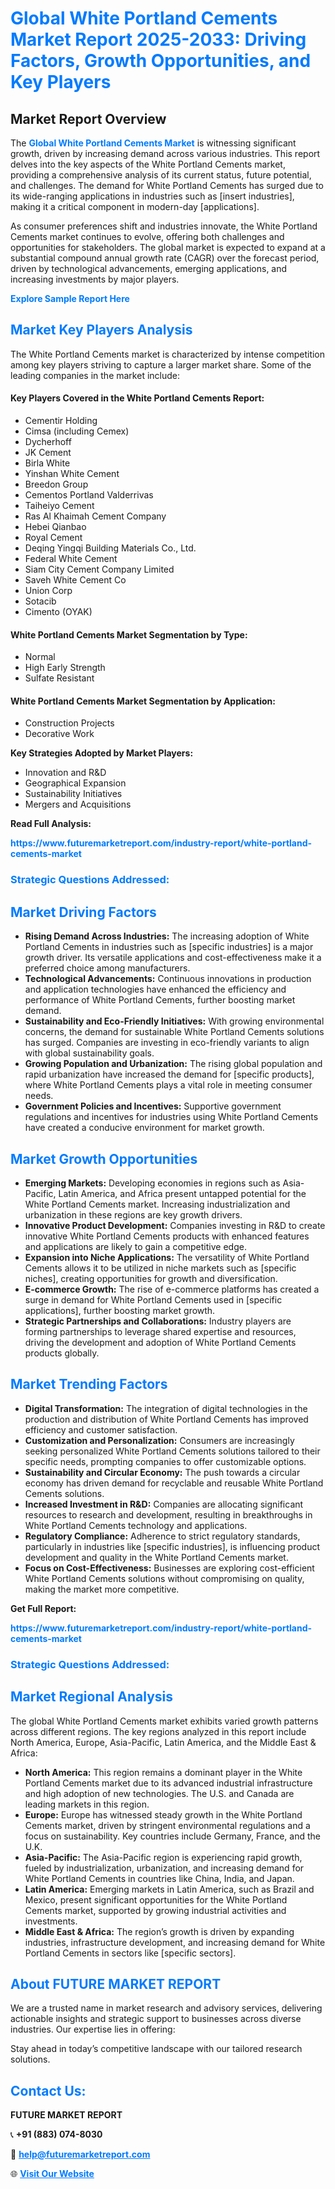 <h1 style="color: #007BFF;">Global White Portland Cements Market Report 2025-2033: Driving Factors, Growth Opportunities, and Key Players</h1>

<section id="overview">
<h2>Market Report Overview</h2>
<p>The <a href="https://www.futuremarketreport.com/industry-report/white-portland-cements-market" style="color: #007BFF; text-decoration: none;"><strong>Global White Portland Cements Market</strong></a> is witnessing significant growth, driven by increasing demand across various industries. This report delves into the key aspects of the White Portland Cements market, providing a comprehensive analysis of its current status, future potential, and challenges. The demand for White Portland Cements has surged due to its wide-ranging applications in industries such as [insert industries], making it a critical component in modern-day [applications].</p>
<p>As consumer preferences shift and industries innovate, the White Portland Cements market continues to evolve, offering both challenges and opportunities for stakeholders. The global market is expected to expand at a substantial compound annual growth rate (CAGR) over the forecast period, driven by technological advancements, emerging applications, and increasing investments by major players.</p>
</section>

<section id="overview">
<p><a href="https://www.futuremarketreport.com/request-sample/reportId=28478" style="color: #007BFF; text-decoration: none;"><strong>Explore Sample Report Here</strong></a></p>
</section>

<section id="key-players">
<h2 style="color: #007BFF;">Market Key Players Analysis</h2>
<p>The White Portland Cements market is characterized by intense competition among key players striving to capture a larger market share. Some of the leading companies in the market include:</p>
<h4>Key Players Covered in the White Portland Cements Report:</h4>
<ul><li>Cementir Holding</li><li>Cimsa (including Cemex)</li><li>Dycherhoff</li><li>JK Cement</li><li>Birla White</li><li>Yinshan White Cement</li><li>Breedon Group</li><li>Cementos Portland Valderrivas</li><li>Taiheiyo Cement</li><li>Ras Al Khaimah Cement Company</li><li>Hebei Qianbao</li><li>Royal Cement</li><li>Deqing Yingqi Building Materials Co., Ltd.</li><li>Federal White Cement</li><li>Siam City Cement Company Limited</li><li>Saveh White Cement Co</li><li>Union Corp</li><li>Sotacib</li><li>Cimento (OYAK)</li></ul>
<h4>White Portland Cements Market Segmentation by Type:</h4>
<ul><li>Normal</li><li>High Early Strength</li><li>Sulfate Resistant</li></ul>

<h4>White Portland Cements Market Segmentation by Application:</h4>
<ul><li>Construction Projects</li><li>Decorative Work</li></ul>
<p><strong>Key Strategies Adopted by Market Players:</strong></p>
<ul>
<li>Innovation and R&D</li>
<li>Geographical Expansion</li>
<li>Sustainability Initiatives</li>
<li>Mergers and Acquisitions</li>
</ul>
</section>

<section>
<p><strong>Read Full Analysis: </strong></p><a href="https://www.futuremarketreport.com/industry-report/white-portland-cements-market" style="color: #007BFF; text-decoration: none;"><strong>https://www.futuremarketreport.com/industry-report/white-portland-cements-market</strong></a>
<h3 style="color: #007BFF;">Strategic Questions Addressed:</h3>
</section>

<section id="driving-factors">
<h2 style="color: #007BFF;">Market Driving Factors</h2>
<ul>
<li><strong>Rising Demand Across Industries:</strong> The increasing adoption of White Portland Cements in industries such as [specific industries] is a major growth driver. Its versatile applications and cost-effectiveness make it a preferred choice among manufacturers.</li>
<li><strong>Technological Advancements:</strong> Continuous innovations in production and application technologies have enhanced the efficiency and performance of White Portland Cements, further boosting market demand.</li>
<li><strong>Sustainability and Eco-Friendly Initiatives:</strong> With growing environmental concerns, the demand for sustainable White Portland Cements solutions has surged. Companies are investing in eco-friendly variants to align with global sustainability goals.</li>
<li><strong>Growing Population and Urbanization:</strong> The rising global population and rapid urbanization have increased the demand for [specific products], where White Portland Cements plays a vital role in meeting consumer needs.</li>
<li><strong>Government Policies and Incentives:</strong> Supportive government regulations and incentives for industries using White Portland Cements have created a conducive environment for market growth.</li>
</ul>
</section>

<section id="growth-opportunities">
<h2 style="color: #007BFF;">Market Growth Opportunities</h2>
<ul>
<li><strong>Emerging Markets:</strong> Developing economies in regions such as Asia-Pacific, Latin America, and Africa present untapped potential for the White Portland Cements market. Increasing industrialization and urbanization in these regions are key growth drivers.</li>
<li><strong>Innovative Product Development:</strong> Companies investing in R&D to create innovative White Portland Cements products with enhanced features and applications are likely to gain a competitive edge.</li>
<li><strong>Expansion into Niche Applications:</strong> The versatility of White Portland Cements allows it to be utilized in niche markets such as [specific niches], creating opportunities for growth and diversification.</li>
<li><strong>E-commerce Growth:</strong> The rise of e-commerce platforms has created a surge in demand for White Portland Cements used in [specific applications], further boosting market growth.</li>
<li><strong>Strategic Partnerships and Collaborations:</strong> Industry players are forming partnerships to leverage shared expertise and resources, driving the development and adoption of White Portland Cements products globally.</li>
</ul>
</section>

<section id="trending-factors">
<h2 style="color: #007BFF;">Market Trending Factors</h2>
<ul>
<li><strong>Digital Transformation:</strong> The integration of digital technologies in the production and distribution of White Portland Cements has improved efficiency and customer satisfaction.</li>
<li><strong>Customization and Personalization:</strong> Consumers are increasingly seeking personalized White Portland Cements solutions tailored to their specific needs, prompting companies to offer customizable options.</li>
<li><strong>Sustainability and Circular Economy:</strong> The push towards a circular economy has driven demand for recyclable and reusable White Portland Cements solutions.</li>
<li><strong>Increased Investment in R&D:</strong> Companies are allocating significant resources to research and development, resulting in breakthroughs in White Portland Cements technology and applications.</li>
<li><strong>Regulatory Compliance:</strong> Adherence to strict regulatory standards, particularly in industries like [specific industries], is influencing product development and quality in the White Portland Cements market.</li>
<li><strong>Focus on Cost-Effectiveness:</strong> Businesses are exploring cost-efficient White Portland Cements solutions without compromising on quality, making the market more competitive.</li>
</ul>
</section>

<section>
<p><strong>Get Full Report: </strong></p><a href="https://www.futuremarketreport.com/industry-report/white-portland-cements-market" style="color: #007BFF; text-decoration: none;"><strong>https://www.futuremarketreport.com/industry-report/white-portland-cements-market</strong></a>
<h3 style="color: #007BFF;">Strategic Questions Addressed:</h3>
</section>


<section id="regional-analysis">
<h2 style="color: #007BFF;">Market Regional Analysis</h2>
<p>The global White Portland Cements market exhibits varied growth patterns across different regions. The key regions analyzed in this report include North America, Europe, Asia-Pacific, Latin America, and the Middle East & Africa:</p>
<ul>
<li><strong>North America:</strong> This region remains a dominant player in the White Portland Cements market due to its advanced industrial infrastructure and high adoption of new technologies. The U.S. and Canada are leading markets in this region.</li>
<li><strong>Europe:</strong> Europe has witnessed steady growth in the White Portland Cements market, driven by stringent environmental regulations and a focus on sustainability. Key countries include Germany, France, and the U.K.</li>
<li><strong>Asia-Pacific:</strong> The Asia-Pacific region is experiencing rapid growth, fueled by industrialization, urbanization, and increasing demand for White Portland Cements in countries like China, India, and Japan.</li>
<li><strong>Latin America:</strong> Emerging markets in Latin America, such as Brazil and Mexico, present significant opportunities for the White Portland Cements market, supported by growing industrial activities and investments.</li>
<li><strong>Middle East & Africa:</strong> The region’s growth is driven by expanding industries, infrastructure development, and increasing demand for White Portland Cements in sectors like [specific sectors].</li>
</ul>
</section>

<footer>
<h2 style="color: #007BFF;">About FUTURE MARKET REPORT</h2>
<p>We are a trusted name in market research and advisory services, delivering actionable insights and strategic support to businesses across diverse industries. Our expertise lies in offering:</p>

<p>Stay ahead in today’s competitive landscape with our tailored research solutions.</p>

<h2 style="color: #007BFF;">Contact Us:</h2>
<p><strong>FUTURE MARKET REPORT</strong></p>
<p>📞 <strong>+91 (883) 074-8030</strong></p>
<p>📧 <strong><a href="mailto:help@futuremarketreport.com" style="color: #007BFF;">help@futuremarketreport.com</a></strong></p>
<p>🌐 <strong><a href="https://www.futuremarketreport.com/" style="color: #007BFF;">Visit Our Website</a></strong></p>
</footer>
